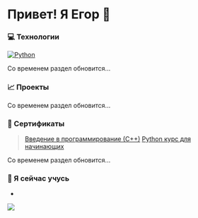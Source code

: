 # Привет! Я Егор 👋
### 💻 Технологии
[![Python](https://img.shields.io/badge/-Python-464646??style=flat-square&logo=Python)](https://www.python.org/)

Со временем раздел обновится...
### 📈 Проекты

Со временем раздел обновится...
### 📜 Сертификаты
>[Введение в программирование (С++)](https://github.com/EgorLekontsev/EgorLekontsev/blob/main/Введение%20в%20С%2B%2B.pdf)
>[Python курс для начинающих](https://github.com/EgorLekontsev/EgorLekontsev/blob/main/Python%20для%20начинающих.pdf)

Со временем раздел обновится...
### 🌱 Я сейчас учусь
- []()

![](https://komarev.com/ghpvc/?username=EgorLekontsev&style=for-the-badge&color=5d0b0c)
